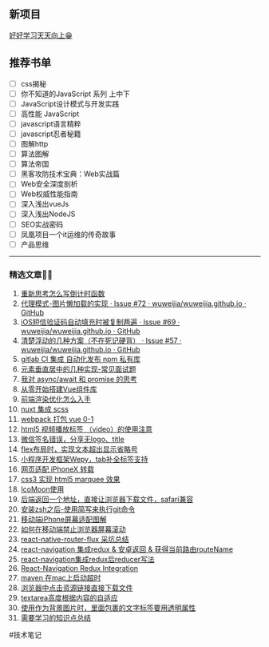 ## 新项目
[好好学习天天向上😁](https://github.com/wuweijia/good-good-study-day-day-up)
## 推荐书单
- [ ] css揭秘
- [ ] 你不知道的JavaScript 系列 上中下
- [ ] JavaScript设计模式与开发实践
- [ ] 高性能 JavaScript 
- [ ] javascript语言精粹
- [ ] javascript忍者秘籍
- [ ] 图解http
- [ ] 算法图解
- [ ] 算法帝国
- [ ] 黑客攻防技术宝典：Web实战篇
- [ ] Web安全深度剖析
- [ ] Web权威性能指南
- [ ] 深入浅出vueJs
- [ ] 深入浅出NodeJS
- [ ] SEO实战密码
- [ ] 凤凰项目一个it运维的传奇故事
- [ ] 产品思维

----
### 精选文章👏🏻

1. [重新思考怎么写倒计时函数](https://github.com/wuweijia/wuweijia.github.io/issues/77)
2. [代理模式-图片懒加载的实现 · Issue #72 · wuweijia/wuweijia.github.io · GitHub](https://github.com/wuweijia/wuweijia.github.io/issues/72)
3. [iOS短信验证码自动填充时被复制两遍 · Issue #69 · wuweijia/wuweijia.github.io · GitHub](https://github.com/wuweijia/wuweijia.github.io/issues/69)
4. [清楚浮动的几种方案（不在死记硬背） · Issue #57 · wuweijia/wuweijia.github.io · GitHub](https://github.com/wuweijia/wuweijia.github.io/issues/57)
5. [gitlab CI 集成 自动化发布 npm 私有库](https://github.com/wuweijia/wuweijia.github.io/issues/54)
6. [元素垂直居中的几种实现-常见面试题 ](https://github.com/wuweijia/wuweijia.github.io/issues/52) 
7. [我对 async/await 和 promise 的思考](https://github.com/wuweijia/wuweijia.github.io/issues/51)
8. [从零开始搭建Vue组件库](https://github.com/wuweijia/wuweijia.github.io/issues/48)
9. [前端渲染优化怎么入手](https://github.com/wuweijia/wuweijia.github.io/issues/44)
10. [nuxt 集成 scss](https://github.com/wuweijia/wuweijia.github.io/issues/42)
11. [webpack 打包 vue 0-1](https://github.com/wuweijia/wuweijia.github.io/issues/37)
12. [html5 视频播放标签 （video）的使用注意](https://github.com/wuweijia/wuweijia.github.io/issues/35)
13. [微信签名错误，分享无logo、title](https://github.com/wuweijia/wuweijia.github.io/issues/34)
14. [flex布局时，实现文本超出显示省略号](https://github.com/wuweijia/wuweijia.github.io/issues/30)
15. [小程序开发框架Wepy，tab补全标签支持](https://github.com/wuweijia/wuweijia.github.io/issues/29)
16. [网页适配 iPhoneX 转载](https://github.com/wuweijia/wuweijia.github.io/issues/26)
17. [css3 实现 html5 marquee 效果](https://github.com/wuweijia/wuweijia.github.io/issues/25)
18. [IcoMoon使用](https://github.com/wuweijia/wuweijia.github.io/issues/24)
19. [后端返回一个地址，直接让浏览器下载文件，safari兼容](https://github.com/wuweijia/wuweijia.github.io/issues/23)
20. [安装zsh之后-使用简写来执行git命令](https://github.com/wuweijia/wuweijia.github.io/issues/22)
21. [移动端iPhone屏幕适配图解](https://github.com/wuweijia/wuweijia.github.io/issues/21)
22. [如何在移动端禁止浏览器屏幕滚动](https://github.com/wuweijia/wuweijia.github.io/issues/20)
23. [react-native-router-flux 采坑总结](https://github.com/wuweijia/wuweijia.github.io/issues/18)
24. [react-navigation 集成redux & 安卓返回 & 获得当前路由routeName](https://github.com/wuweijia/wuweijia.github.io/issues/17)
25. [react-navigation集成redux后reducer写法](https://github.com/wuweijia/wuweijia.github.io/issues/15)
26. [React-Navigation Redux Integration](https://github.com/wuweijia/wuweijia.github.io/issues/14)
27. [maven 在mac上启动超时](https://github.com/wuweijia/wuweijia.github.io/issues/8)
28. [浏览器中点击资源链接直接下载文件](https://github.com/wuweijia/wuweijia.github.io/issues/7)
29. [textarea高度根据内容的自适应](https://github.com/wuweijia/wuweijia.github.io/issues/4)
30. [使用<Image>作为背景图片时，里面包裹的文字标签要用透明属性](https://github.com/wuweijia/wuweijia.github.io/issues/3)
31. [需要学习的知识点总结](https://github.com/wuweijia/wuweijia.github.io/issues/2)

#技术笔记
